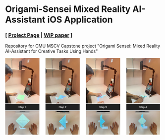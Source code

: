 # Origami-Sensei Mixed Reality AI-Assistant iOS Application
### [ [Project Page](https://mscvprojects.ri.cmu.edu/f23team15/) |   [WiP paper](https://dl.acm.org/doi/abs/10.1145/3563703.3596625) ]

Repository for CMU MSCV Capstone project "Origami Sensei: Mixed Reality AI-Assistant for Creative Tasks Using Hands"

<img src="imgs/instruction_demo.jpg" width="500px"/>
